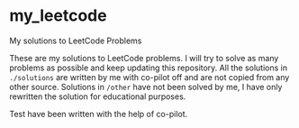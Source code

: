# my_leetcode
My solutions to LeetCode Problems

These are my solutions to LeetCode problems. I will try to solve as many problems as possible and keep updating this repository.
All the solutions in `./solutions` are written by me with co-pilot off and are not copied from any other source.
Solutions in `/other` have not been solved by me, I have only rewritten the solution for educational purposes.

Test have been written with the help of co-pilot.
